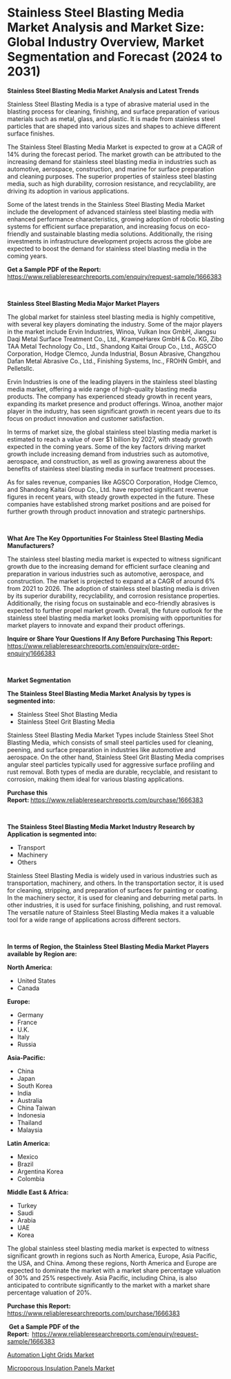 <p><h1>Stainless Steel Blasting Media Market Analysis and Market Size: Global Industry Overview, Market Segmentation and Forecast (2024 to 2031)</h1></p><p><strong>Stainless Steel Blasting Media Market Analysis and Latest Trends</strong></p>
<p><p>Stainless Steel Blasting Media is a type of abrasive material used in the blasting process for cleaning, finishing, and surface preparation of various materials such as metal, glass, and plastic. It is made from stainless steel particles that are shaped into various sizes and shapes to achieve different surface finishes.</p><p>The Stainless Steel Blasting Media Market is expected to grow at a CAGR of 14% during the forecast period. The market growth can be attributed to the increasing demand for stainless steel blasting media in industries such as automotive, aerospace, construction, and marine for surface preparation and cleaning purposes. The superior properties of stainless steel blasting media, such as high durability, corrosion resistance, and recyclability, are driving its adoption in various applications.</p><p>Some of the latest trends in the Stainless Steel Blasting Media Market include the development of advanced stainless steel blasting media with enhanced performance characteristics, growing adoption of robotic blasting systems for efficient surface preparation, and increasing focus on eco-friendly and sustainable blasting media solutions. Additionally, the rising investments in infrastructure development projects across the globe are expected to boost the demand for stainless steel blasting media in the coming years.</p></p>
<p><strong>Get a Sample PDF of the Report:&nbsp;</strong> <a href="https://www.reliableresearchreports.com/enquiry/request-sample/1666383">https://www.reliableresearchreports.com/enquiry/request-sample/1666383</a></p>
<p>&nbsp;</p>
<p><strong>Stainless Steel Blasting Media Major Market Players</strong></p>
<p><p>The global market for stainless steel blasting media is highly competitive, with several key players dominating the industry. Some of the major players in the market include Ervin Industries, Winoa, Vulkan Inox GmbH, Jiangsu Daqi Metal Surface Treatment Co., Ltd., KrampeHarex GmbH & Co. KG, Zibo TAA Metal Technology Co., Ltd., Shandong Kaitai Group Co., Ltd., AGSCO Corporation, Hodge Clemco, Junda Industrial, Bosun Abrasive, Changzhou Dafan Metal Abrasive Co., Ltd., Finishing Systems, Inc., FROHN GmbH, and Pelletsllc.</p><p>Ervin Industries is one of the leading players in the stainless steel blasting media market, offering a wide range of high-quality blasting media products. The company has experienced steady growth in recent years, expanding its market presence and product offerings. Winoa, another major player in the industry, has seen significant growth in recent years due to its focus on product innovation and customer satisfaction.</p><p>In terms of market size, the global stainless steel blasting media market is estimated to reach a value of over $1 billion by 2027, with steady growth expected in the coming years. Some of the key factors driving market growth include increasing demand from industries such as automotive, aerospace, and construction, as well as growing awareness about the benefits of stainless steel blasting media in surface treatment processes.</p><p>As for sales revenue, companies like AGSCO Corporation, Hodge Clemco, and Shandong Kaitai Group Co., Ltd. have reported significant revenue figures in recent years, with steady growth expected in the future. These companies have established strong market positions and are poised for further growth through product innovation and strategic partnerships.</p></p>
<p>&nbsp;</p>
<p><strong>What Are The Key Opportunities For Stainless Steel Blasting Media Manufacturers?</strong></p>
<p><p>The stainless steel blasting media market is expected to witness significant growth due to the increasing demand for efficient surface cleaning and preparation in various industries such as automotive, aerospace, and construction. The market is projected to expand at a CAGR of around 6% from 2021 to 2026. The adoption of stainless steel blasting media is driven by its superior durability, recyclability, and corrosion resistance properties. Additionally, the rising focus on sustainable and eco-friendly abrasives is expected to further propel market growth. Overall, the future outlook for the stainless steel blasting media market looks promising with opportunities for market players to innovate and expand their product offerings.</p></p>
<p><strong>Inquire or Share Your Questions If Any Before Purchasing This Report:</strong> <a href="https://www.reliableresearchreports.com/enquiry/pre-order-enquiry/1666383">https://www.reliableresearchreports.com/enquiry/pre-order-enquiry/1666383</a></p>
<p>&nbsp;</p>
<p><strong>Market Segmentation</strong></p>
<p><strong>The Stainless Steel Blasting Media Market Analysis by types is segmented into:</strong></p>
<p><ul><li>Stainless Steel Shot Blasting Media</li><li>Stainless Steel Grit Blasting Media</li></ul></p>
<p><p>Stainless Steel Blasting Media Market Types include Stainless Steel Shot Blasting Media, which consists of small steel particles used for cleaning, peening, and surface preparation in industries like automotive and aerospace. On the other hand, Stainless Steel Grit Blasting Media comprises angular steel particles typically used for aggressive surface profiling and rust removal. Both types of media are durable, recyclable, and resistant to corrosion, making them ideal for various blasting applications.</p></p>
<p><strong>Purchase this Report:&nbsp;</strong><a href="https://www.reliableresearchreports.com/purchase/1666383">https://www.reliableresearchreports.com/purchase/1666383</a></p>
<p>&nbsp;</p>
<p><strong>The Stainless Steel Blasting Media Market Industry Research by Application is segmented into:</strong></p>
<p><ul><li>Transport</li><li>Machinery</li><li>Others</li></ul></p>
<p><p>Stainless Steel Blasting Media is widely used in various industries such as transportation, machinery, and others. In the transportation sector, it is used for cleaning, stripping, and preparation of surfaces for painting or coating. In the machinery sector, it is used for cleaning and deburring metal parts. In other industries, it is used for surface finishing, polishing, and rust removal. The versatile nature of Stainless Steel Blasting Media makes it a valuable tool for a wide range of applications across different sectors.</p></p>
<p>&nbsp;</p>
<p><strong>In terms of Region, the Stainless Steel Blasting Media Market Players available by Region are:</strong></p>
<p>
    <p> <strong> North America: </strong>
        <ul>
            <li>United States</li>
            <li>Canada</li>
        </ul>
        </p> 
    <p> <strong> Europe: </strong>
        <ul>
            <li>Germany</li>
            <li>France</li>
            <li>U.K.</li>
            <li>Italy</li>
            <li>Russia</li>
        </ul>
        </p> 
    <p> <strong> Asia-Pacific: </strong>
        <ul>
            <li>China</li>
            <li>Japan</li>
            <li>South Korea</li>
            <li>India</li>
            <li>Australia</li>
            <li>China Taiwan</li>
            <li>Indonesia</li>
            <li>Thailand</li>
            <li>Malaysia</li>
        </ul>
        </p> 
    <p> <strong> Latin America: </strong>
        <ul>
            <li>Mexico</li>
            <li>Brazil</li>
            <li>Argentina Korea</li>
            <li>Colombia</li>
        </ul>
        </p> 
    <p> <strong> Middle East & Africa: </strong>
        <ul>
            <li>Turkey</li>
            <li>Saudi</li>
            <li>Arabia</li>
            <li>UAE</li>
            <li>Korea</li>
        </ul>
    </p>
    </p>
<p><p>The global stainless steel blasting media market is expected to witness significant growth in regions such as North America, Europe, Asia Pacific, the USA, and China. Among these regions, North America and Europe are expected to dominate the market with a market share percentage valuation of 30% and 25% respectively. Asia Pacific, including China, is also anticipated to contribute significantly to the market with a market share percentage valuation of 20%.</p></p>
<p><strong>Purchase this Report: </strong><a href="https://www.reliableresearchreports.com/purchase/1666383">https://www.reliableresearchreports.com/purchase/1666383</a></p>
<p>&nbsp;<strong>Get a Sample PDF of the Report:&nbsp;&nbsp;</strong><a href="https://www.reliableresearchreports.com/enquiry/request-sample/1666383">https://www.reliableresearchreports.com/enquiry/request-sample/1666383</a></p>
<p><strong></strong></p>
<p><p><a href="https://view.publitas.com/reportprime-1/automation-light-grids-market-size-2024-2031-global-industrial-analysis-key-geographical-regions-market-share-top-key-players-product-types-and-forecast-research-report/">Automation Light Grids Market</a></p><p><a href="https://three-jumbo-f6d.notion.site/Microporous-Insulation-Panels-Market-Size-2024-2031-Global-Industrial-Analysis-Key-Geographical-R-eeb3ba194e4b426587f8206502d784f7">Microporous Insulation Panels Market</a></p></p>